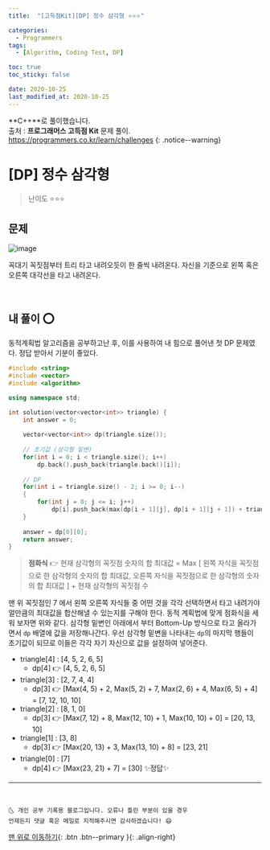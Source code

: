 ```yaml
---
title:  "[고득점Kit][DP] 정수 삼각형 ⭐⭐⭐" 

categories:
  - Programmers
tags:
  - [Algorithm, Coding Test, DP]

toc: true
toc_sticky: false

date: 2020-10-25
last_modified_at: 2020-10-25
---
```

**C++**로 풀이했습니다.  
출처 : **프로그래머스 고득점 Kit** 문제 풀이. <https://programmers.co.kr/learn/challenges>
{: .notice--warning}

# [DP] 정수 삼각형 

> 난이도 ⭐⭐⭐

## 문제

![image](https://user-images.githubusercontent.com/42318591/97097877-9df87a00-16b9-11eb-8db8-6c3d34e595df.png)

꼭대기 꼭짓점부터 트리 타고 내려오듯이 한 줄씩 내려온다. 자신을 기준으로 왼쪽 혹은 오른쪽 대각선을 타고 내려온다.

<br>

## 내 풀이 ⭕

동적계획법 알고리즘을 공부하고난 후, 이를 사용하여 내 힘으로 풀어낸 첫 DP 문제였다. 정답 받아서 기분이 좋았다.

```cpp
#include <string>
#include <vector>
#include <algorithm>

using namespace std;

int solution(vector<vector<int>> triangle) {
    int answer = 0;
    
    vector<vector<int>> dp(triangle.size());
    
    // 초기값 (삼각형 밑변)
    for(int i = 0; i < triangle.size(); i++)
        dp.back().push_back(triangle.back()[i]);
    
    // DP
    for(int i = triangle.size() - 2; i >= 0; i--)
    {
        for(int j = 0; j <= i; j++)
            dp[i].push_back(max(dp[i + 1][j], dp[i + 1][j + 1]) + triangle[i][j]);
    }
        
    answer = dp[0][0];
    return answer;
}
```

> **점화식** 👉 현재 삼각형의 꼭짓점 숫자의 합 최대값 = Max [ 왼쪽 자식을 꼭짓점으로 한 삼각형의 숫자의 합 최대값, 오른쪽 자식을 꼭짓점으로 한 삼각형의 숫자의 합 최대값 ] + 현재 삼각형의 꼭짓점 수

맨 위 꼭짓점인 7 에서 왼쪽 오른쪽 자식들 중 어떤 것을 각각 선택하면서 타고 내려가야 얼만큼의 최대값을 합산해낼 수 있는지를 구해야 한다. 동적 계획법에 맞게 점화식을 세워 보자면 위와 같다. 삼각형 밑변인 아래에서 부터 Bottom-Up 방식으로 타고 올라가면서 `dp` 배열에 값을 저장해나간다. 우선 삼각형 밑변을 나타내는 `dp`의 마지막 행들이 초기값이 되므로 이들은 각각 자기 자신으로 값을 설정하여 넣어준다.


- triangle[4] : [4, 5, 2, 6, 5]
  - dp[4] 👉 [4, 5, 2, 6, 5]
- triangle[3] : [2, 7, 4, 4]
  - dp[3] 👉 [Max(4, 5) + 2, Max(5, 2) + 7, Max(2, 6) + 4, Max(6, 5) + 4] = [7, 12, 10, 10]
- triangle[2] : [8, 1, 0]
  - dp[3] 👉 [Max(7, 12) + 8, Max(12, 10) + 1, Max(10, 10) + 0] = [20, 13, 10]
- triangle[1] : [3, 8]
  - dp[3] 👉 [Max(20, 13) + 3, Max(13, 10) + 8] = [23, 21]
- triangle[0] : [7]
  - dp[4] 👉 [Max(23, 21) + 7] = [30]  ✨정답✨

***
<br>

    🌜 개인 공부 기록용 블로그입니다. 오류나 틀린 부분이 있을 경우 
    언제든지 댓글 혹은 메일로 지적해주시면 감사하겠습니다! 😄

[맨 위로 이동하기](#){: .btn .btn--primary }{: .align-right}